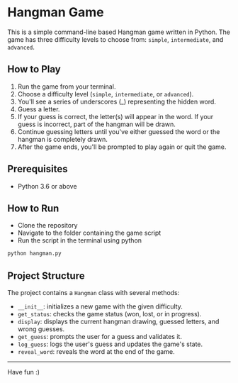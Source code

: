 # Hangman Game

This is a simple command-line based Hangman game written in Python. The game has three difficulty levels to choose from: `simple`, `intermediate`, and `advanced`.

## How to Play

1. Run the game from your terminal.
2. Choose a difficulty level (`simple`, `intermediate`, or `advanced`).
3. You'll see a series of underscores (_) representing the hidden word.
4. Guess a letter.
5. If your guess is correct, the letter(s) will appear in the word. If your guess is incorrect, part of the hangman will be drawn.
6. Continue guessing letters until you've either guessed the word or the hangman is completely drawn.
7. After the game ends, you'll be prompted to play again or quit the game.

## Prerequisites

- Python 3.6 or above

## How to Run

- Clone the repository
- Navigate to the folder containing the game script
- Run the script in the terminal using python

```bash
python hangman.py
```

## Project Structure

The project contains a `Hangman` class with several methods:

- `__init__`: initializes a new game with the given difficulty.
- `get_status`: checks the game status (won, lost, or in progress).
- `display`: displays the current hangman drawing, guessed letters, and wrong guesses.
- `get_guess`: prompts the user for a guess and validates it.
- `log_guess`: logs the user's guess and updates the game's state.
- `reveal_word`: reveals the word at the end of the game.

---

Have fun :)
